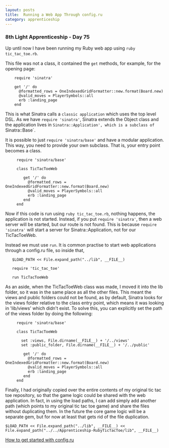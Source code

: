 ```yaml
---
layout: posts
title:  Running a Web App Through config.ru
category: apprenticeship
---
```


### 8th Light Apprenticeship - Day 75

Up until now I have been running my Ruby web app using `ruby tic_tac_toe.rb`. 


<!--break--> 

This file was not a class, it contained the `get` methods, for example, for the opening page:

        require 'sinatra'

        get '/' do
		  @formatted_rows = OneIndexedGridFormatter::new.format(Board.new)
		  @valid_moves = PlayerSymbols::all
 		  erb :landing_page
        end


This is what Sinatra calls a `classic application` which uses the top level DSL. As we have `require 'sinatra'`, Sinatra extends the Object class and the application lives in `Sinatra::Application', which is a subclass of `Sinatra::Base`.

It is possible to just `require 'sinatra/base'` and have a modular application. This way, you need to provide your own subclass. That is, your entry point becomes a class.

         require 'sinatra/base'
         
         class TicTacToeWeb
          
            get '/' do
		      @formatted_rows = OneIndexedGridFormatter::new.format(Board.new)
		      @valid_moves = PlayerSymbols::all
 		      erb :landing_page
            end        
         end

Now if this code is run using `ruby tic_tac_toe.rb`, nothing happens, the application is not started. Instead, if you put `require 'sinatra'`, then a web server will be started, but our route is not found. This is because `require 'sinatra'` will start a server for Sinatra::Application, not for our TicTacToeWeb.

Instead we must use `run`. It is common practise to start web applications through a config.ru file, so inside that, 

       $LOAD_PATH << File.expand_path("../lib", __FILE__)

       require 'tic_tac_toe'

       run TicTacToeWeb


As an aside, when the TicTacToeWeb class was made, I moved it into the lib folder, so it was in the same place as all the other files. This meant the views and public folders could not be found, as by default, Sinatra looks for the views folder relative to the class entry point, which means it was looking in 'lib/views' which didn't exist. To solve this, you can explicitly set the  path of the views folder by doing the following:

         require 'sinatra/base'
         
         class TicTacToeWeb
           
           set :views, File.dirname(__FILE__) + '/../views'
           set :public_folder, File.dirname(__FILE__) + '/../public'
           
            get '/' do
		      @formatted_rows = OneIndexedGridFormatter::new.format(Board.new)
		      @valid_moves = PlayerSymbols::all
 		      erb :landing_page
            end        
         end
         
         
Finally, I had originally copied over the entire contents of my original tic tac toe repository, so that the game logic could be shared with the web application. In fact, in using the load paths, I can add simply add another path (which points to my original tic tac toe game) and share the files without duplicating them. In the future the core game logic will be a separate gem, but for now at least that gets rid of the file duplication.

    $LOAD_PATH << File.expand_path("../lib", __FILE__) << File.expand_path("../../Apprenticeship-RubyTicTacToe/lib", __FILE__) 
  
[How to get started with config.ru ](https://www.digitalocean.com/community/tutorials/how-to-install-and-get-started-with-sinatra-on-your-system-or-vps)